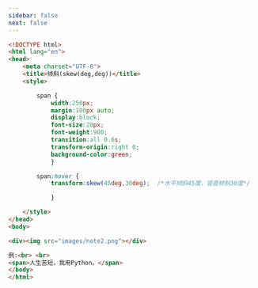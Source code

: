 ```yaml
---
sidebar: false
next: false
---
```

<BlogInfo/>






```html
<!DOCTYPE html>
<html lang="en">
<head>
    <meta charset="UTF-8">
    <title>倾斜(skew(deg,deg))</title>
    <style>

        span {
            width:250px;
            margin:100px auto;
            display:block;
            font-size:20px;
            font-weight:900;
            transition:all 0.6s;
            transform-origin:right 0;
            background-color:green;
            }

        span:hover {
            transform:skew(45deg,30deg);  /*水平倾斜45度，竖直倾斜30度*/

            }

    </style>
</head>
<body>

<div><img src="images/note2.png"></div>

例:<br> <br>
<span>人生苦短，我用Python。</span>
</body>
</html>
```






<ActionBox />
        
<style>#top-box {margin-top:0.5rem!important;}</style>